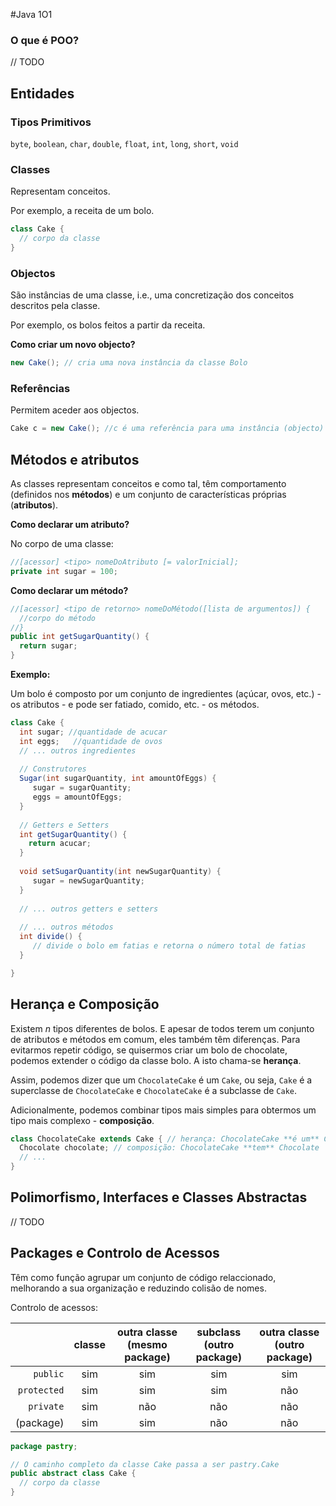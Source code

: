 #Java 1O1

### O que é POO?

// TODO

## Entidades

### Tipos Primitivos

`byte`, `boolean`, `char`, `double`, `float`,  `int`,  `long`, `short`, `void` 

### Classes

Representam conceitos. 

Por exemplo, a receita de um bolo.

```java
class Cake {
  // corpo da classe
}
```

### Objectos

São instâncias de uma classe, i.e., uma concretização dos conceitos descritos pela classe.

Por exemplo, os bolos feitos a partir da receita.

**Como criar um novo objecto?**

```java
new Cake(); // cria uma nova instância da classe Bolo
```

### Referências

Permitem aceder aos objectos.

```java
Cake c = new Cake(); //c é uma referência para uma instância (objecto) da classe Cake
```

## Métodos e atributos

As classes representam conceitos e como tal, têm comportamento (definidos nos **métodos**) e um conjunto de características próprias (**atributos**).

**Como declarar um atributo?**

No corpo de uma classe:

```java
//[acessor] <tipo> nomeDoAtributo [= valorInicial];
private int sugar = 100;
```

**Como declarar um método?**

```java
//[acessor] <tipo de retorno> nomeDoMétodo([lista de argumentos]) {
  //corpo do método
//}
public int getSugarQuantity() {
  return sugar;
}
```

**Exemplo:**

Um bolo é composto por um conjunto de ingredientes (açúcar, ovos, etc.) - os atributos - e pode ser fatiado, comido, etc. - os métodos.

```java
class Cake {
  int sugar; //quantidade de acucar
  int eggs;   //quantidade de ovos
  // ... outros ingredientes
  
  // Construtores
  Sugar(int sugarQuantity, int amountOfEggs) {
     sugar = sugarQuantity;
     eggs = amountOfEggs;
  }
  
  // Getters e Setters
  int getSugarQuantity() {
    return acucar;
  }
  
  void setSugarQuantity(int newSugarQuantity) {
     sugar = newSugarQuantity;
  }
  
  // ... outros getters e setters
  
  // ... outros métodos
  int divide() {
     // divide o bolo em fatias e retorna o número total de fatias
  }

}
```

## Herança e Composição

Existem *n* tipos diferentes de bolos. E apesar de todos terem um conjunto de atributos e métodos em comum, eles também têm diferenças. Para evitarmos repetir código, se quisermos criar um bolo de chocolate, podemos extender o código da classe bolo. A isto chama-se **herança**.

Assim, podemos dizer que um `ChocolateCake` é um `Cake`, ou seja, `Cake` é a superclasse de `ChocolateCake` e `ChocolateCake` é a subclasse de `Cake`.

Adicionalmente, podemos combinar tipos mais simples para obtermos um tipo mais complexo - **composição**.

```java
class ChocolateCake extends Cake { // herança: ChocolateCake **é um** Cake
  Chocolate chocolate; // composição: ChocolateCake **tem** Chocolate 
  // ...
}
```

## Polimorfismo, Interfaces e Classes Abstractas

// TODO

## Packages e Controlo de Acessos

Têm como função agrupar um conjunto de código relaccionado, melhorando a sua organização e reduzindo colisão de nomes.

Controlo de acessos:

|             | classe | outra classe (mesmo package) | subclass (outro package) | outra classe (outro package) |
| ----------: | :----: | :--------------------------: | :----------------------: | :--------------------------: |
|    `public` |  sim   |             sim              |           sim            |             sim              |
| `protected` |  sim   |             sim              |           sim            |             não              |
|   `private` |  sim   |             não              |           não            |             não              |
|   (package) |  sim   |             sim              |           não            |             não              |

```java
package pastry;

// O caminho completo da classe Cake passa a ser pastry.Cake
public abstract class Cake {
  // corpo da classe
}
```

